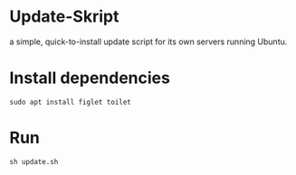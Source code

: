 # Update-Skript
a simple, quick-to-install update script for its own servers running Ubuntu.
# Install dependencies
```sudo apt install figlet toilet```
# Run
```sh update.sh```
